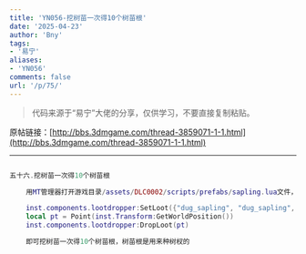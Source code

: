 ```yaml
---
title: 'YN056-挖树苗一次得10个树苗根'
date: '2025-04-23'
author: 'Bny'
tags:
- '易宁'
aliases:
- 'YN056'
comments: false
url: '/p/75/'
---
```


> 代码来源于“易宁”大佬的分享，仅供学习，不要直接复制粘贴。

原帖链接：[http://bbs.3dmgame.com/thread-3859071-1-1.html](http://bbs.3dmgame.com/thread-3859071-1-1.html)

---

```lua  

五十六.挖树苗一次得10个树苗根

	用MT管理器打开游戏目录/assets/DLC0002/scripts/prefabs/sapling.lua文件，在inst:Remove()的下一行插入以下内容：

	inst.components.lootdropper:SetLoot({"dug_sapling", "dug_sapling", "dug_sapling", "dug_sapling", "dug_sapling", "dug_sapling", "dug_sapling", "dug_sapling", "dug_sapling"})
	local pt = Point(inst.Transform:GetWorldPosition())
	inst.components.lootdropper:DropLoot(pt)

	即可挖树苗一次得10个树苗根，树苗根是用来种树杈的

```  

